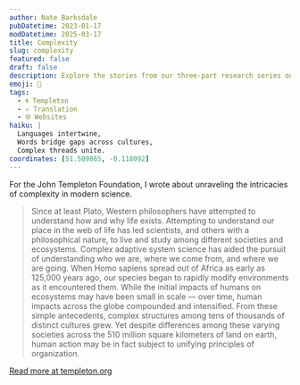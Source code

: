 ```yaml
---
author: Nate Barksdale
pubDatetime: 2023-01-17
modDatetime: 2025-03-17
title: Complexity
slug: complexity
featured: false
draft: false
description: Explore the stories from our three-part research series on complexity from the Santa Fe Institute, a leader of groundbreaking, multidisciplinary research on complex systems.
emoji: 🧩
tags:
  - 🌀 Templeton
  - ✍️ Translation
  - 🌐 Websites
haiku: |
  Languages intertwine,  
  Words bridge gaps across cultures,  
  Complex threads unite.
coordinates: [51.509865, -0.118092]
---
```


For the John Templeton Foundation, I wrote about unraveling the intricacies of complexity in modern science.

>Since at least Plato, Western philosophers have attempted to understand how and why life exists. Attempting to understand our place in the web of life has led scientists, and others with a philosophical nature, to live and study among different societies and ecosystems. 
>Complex adaptive system science has aided the pursuit of understanding who we are, where we come from, and where we are going. When Homo sapiens spread out of Africa as early as 125,000 years ago, our species began to rapidly modify environments as it encountered them. While the initial impacts of humans on ecosystems may have been small in scale —  over time, human impacts across the globe compounded and intensified. From these simple antecedents, complex structures among tens of thousands of distinct cultures grew. Yet despite differences among these varying societies across the 510 million square kilometers of land on earth, human action may be in fact subject to unifying principles of organization. 

[Read more at templeton.org](https://www.templeton.org/discoveries/complexity)
